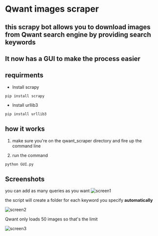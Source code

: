 # Qwant images scraper
## this scrapy bot  allows you to download images from Qwant search engine by providing search keywords 
## It now has a GUI to make the process easier

## requirments
- Install scrapy
```
pip install scrapy
```
- Install urllib3
```
pip install urllib3
```

## how it works
1) make sure you're on the qwant_scraper directory and fire up the command line

2) run the command 
```
python GUI.py
```
## Screenshots
you can add as many queries as you want
![screen1](https://user-images.githubusercontent.com/77098507/178582803-a6113c2f-6d91-4b64-8ac3-8b8c5777a7a7.PNG)

 the script will create a folder for each keyword you specify **automatically** 
 
![screen2](https://user-images.githubusercontent.com/77098507/178583012-a1c2af61-5641-4a40-836e-4bb5c600364e.PNG)

Qwant only loads 50 images so that's the limit

![screen3](https://user-images.githubusercontent.com/77098507/178583262-4ab10793-43c8-4fd6-b2a1-f6593e956a85.PNG)
 
